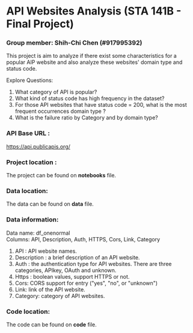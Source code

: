 # API Websites Analysis (STA 141B - Final Project)
### Group member:  Shih-Chi Chen (#917995392)

This project is aim to analyze if there exist some characteristics for a popular AIP website and also analyze these websites' domain type and status code.

Explore Questions:
 1. What category of API is popular?
 2. What kind of status code has high frequency in the dataset? 
 3. For those API websites that have status code = 200, what is the most frequent occurrences domain type ?
 4. What is the failure ratio by Category and by domain type?


### API Base URL :
https://api.publicapis.org/

### Project location :
The project can be found on **notebooks** file.

### Data location: 
The data can be found on **data** file.

### Data information: 
Data name: df_onenormal
<br>Columns: API, Description, Auth, HTTPS, Cors, Link, Category<br>
1.	API : API website names.
2.	Description : a brief description of an API website.
3.	Auth : the authentication type for API websites. There are three categories, APIkey, OAuth and unknown.
4.	Https : boolean values, support HTTPS or not.
5.	Cors: CORS support for entry ("yes", "no", or "unknown")
6.  Link: link of the API website.
7.	Category: category of API websites.

### Code location: 
The code can be found on **code** file.
